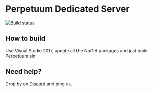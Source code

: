 # Perpetuum Dedicated Server
[![Build status](https://ci.appveyor.com/api/projects/status/nxk2yly83ehv08al?svg=true)](https://ci.appveyor.com/project/Gargaj/perpetuumserver)

## How to build
Use Visual Studio 2017, update all the NuGet packages and just build Perpetuum.sln

## Need help?
Drop by on [Discord](https://discord.gg/e4gH9Ff) and ping us.
